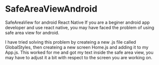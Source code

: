 # SafeAreaViewAndroid
SafeAreaView for android React Native
If you are a beginer android app developer and use react native, you may have faced the problem of using safe area view for android.

I have tried solving this problem by createing a new .js file called GlobalStyles, then createing a new screen Home.js and adding it to my App.js.
This worked for me and got my text inside the safe area view, you may have to adjust it a bit with respect to the screen you are working on.
 
